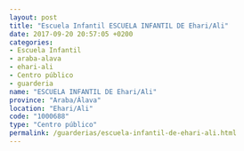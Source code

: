 ```yaml
---
layout: post
title: "Escuela Infantil ESCUELA INFANTIL DE Ehari/Ali"
date: 2017-09-20 20:57:05 +0200
categories:
- Escuela Infantil
- araba-alava
- ehari-ali
- Centro público
- guarderia
name: "ESCUELA INFANTIL DE Ehari/Ali"
province: "Araba/Álava"
location: "Ehari/Ali"
code: "1000688"
type: "Centro público"
permalink: /guarderias/escuela-infantil-de-ehari-ali.html
---
```

